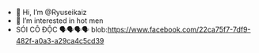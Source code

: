- 👋 Hi, I’m @Ryuseikaiz
- 👀 I’m interested in hot men
- SÓI CÔ ĐỘC 🗣️🗣️🗣️🗣️
blob:https://www.facebook.com/22ca75f7-7df9-482f-a0a3-a29ca4c5cd39
